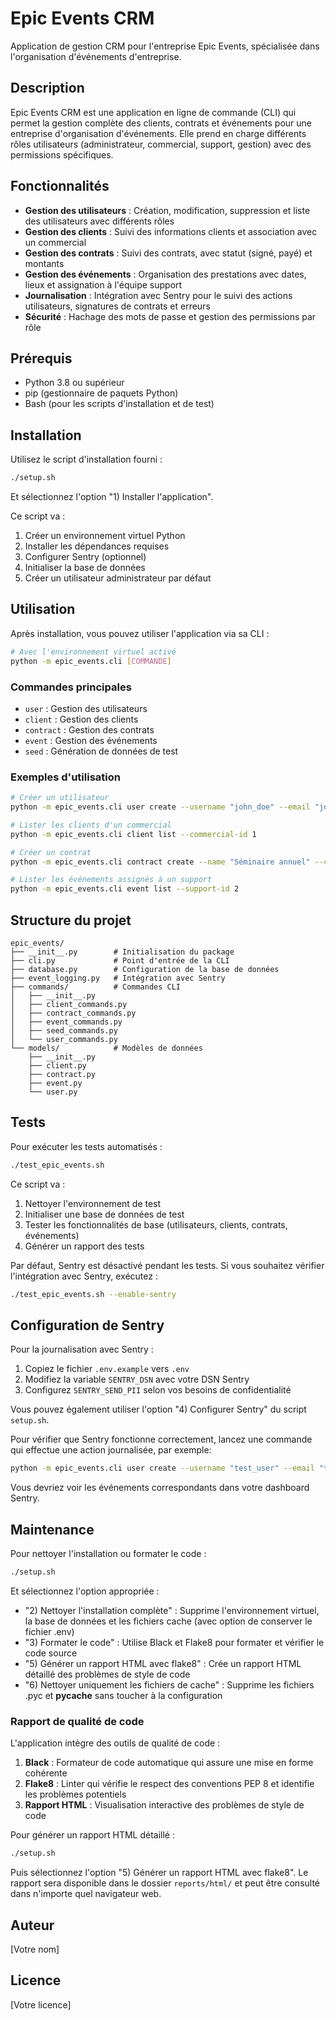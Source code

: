 # Epic Events CRM

Application de gestion CRM pour l'entreprise Epic Events, spécialisée dans l'organisation d'événements d'entreprise.

## Description

Epic Events CRM est une application en ligne de commande (CLI) qui permet la gestion complète des clients, contrats et événements pour une entreprise d'organisation d'événements. Elle prend en charge différents rôles utilisateurs (administrateur, commercial, support, gestion) avec des permissions spécifiques.

## Fonctionnalités

- **Gestion des utilisateurs** : Création, modification, suppression et liste des utilisateurs avec différents rôles
- **Gestion des clients** : Suivi des informations clients et association avec un commercial
- **Gestion des contrats** : Suivi des contrats, avec statut (signé, payé) et montants
- **Gestion des événements** : Organisation des prestations avec dates, lieux et assignation à l'équipe support
- **Journalisation** : Intégration avec Sentry pour le suivi des actions utilisateurs, signatures de contrats et erreurs
- **Sécurité** : Hachage des mots de passe et gestion des permissions par rôle

## Prérequis

- Python 3.8 ou supérieur
- pip (gestionnaire de paquets Python)
- Bash (pour les scripts d'installation et de test)

## Installation

Utilisez le script d'installation fourni :

```bash
./setup.sh
```

Et sélectionnez l'option "1) Installer l'application".

Ce script va :
1. Créer un environnement virtuel Python
2. Installer les dépendances requises
3. Configurer Sentry (optionnel)
4. Initialiser la base de données
5. Créer un utilisateur administrateur par défaut

## Utilisation

Après installation, vous pouvez utiliser l'application via sa CLI :

```bash
# Avec l'environnement virtuel activé
python -m epic_events.cli [COMMANDE]
```

### Commandes principales

- `user` : Gestion des utilisateurs
- `client` : Gestion des clients
- `contract` : Gestion des contrats
- `event` : Gestion des événements
- `seed` : Génération de données de test

### Exemples d'utilisation

```bash
# Créer un utilisateur
python -m epic_events.cli user create --username "john_doe" --email "john@example.com" --password "secure_password" --first-name "John" --last-name "Doe" --role "commercial"

# Lister les clients d'un commercial
python -m epic_events.cli client list --commercial-id 1

# Créer un contrat
python -m epic_events.cli contract create --name "Séminaire annuel" --client-id 1 --total-amount 5000 --is-signed

# Lister les événements assignés à un support
python -m epic_events.cli event list --support-id 2
```

## Structure du projet

```
epic_events/
├── __init__.py        # Initialisation du package
├── cli.py             # Point d'entrée de la CLI
├── database.py        # Configuration de la base de données
├── event_logging.py   # Intégration avec Sentry
├── commands/          # Commandes CLI
│   ├── __init__.py
│   ├── client_commands.py
│   ├── contract_commands.py
│   ├── event_commands.py
│   ├── seed_commands.py
│   └── user_commands.py
└── models/            # Modèles de données
    ├── __init__.py
    ├── client.py
    ├── contract.py
    ├── event.py
    └── user.py
```

## Tests

Pour exécuter les tests automatisés :

```bash
./test_epic_events.sh
```

Ce script va :
1. Nettoyer l'environnement de test
2. Initialiser une base de données de test
3. Tester les fonctionnalités de base (utilisateurs, clients, contrats, événements)
4. Générer un rapport des tests

Par défaut, Sentry est désactivé pendant les tests. Si vous souhaitez vérifier l'intégration avec Sentry, exécutez :

```bash
./test_epic_events.sh --enable-sentry
```

## Configuration de Sentry

Pour la journalisation avec Sentry :

1. Copiez le fichier `.env.example` vers `.env`
2. Modifiez la variable `SENTRY_DSN` avec votre DSN Sentry
3. Configurez `SENTRY_SEND_PII` selon vos besoins de confidentialité

Vous pouvez également utiliser l'option "4) Configurer Sentry" du script `setup.sh`.

Pour vérifier que Sentry fonctionne correctement, lancez une commande qui effectue une action journalisée, par exemple:

```bash
python -m epic_events.cli user create --username "test_user" --email "test@example.com" --password "password123" --first-name "Test" --last-name "User" --role "commercial"
```

Vous devriez voir les événements correspondants dans votre dashboard Sentry.

## Maintenance

Pour nettoyer l'installation ou formater le code :

```bash
./setup.sh
```

Et sélectionnez l'option appropriée :
- "2) Nettoyer l'installation complète" : Supprime l'environnement virtuel, la base de données et les fichiers cache (avec option de conserver le fichier .env)
- "3) Formater le code" : Utilise Black et Flake8 pour formater et vérifier le code source
- "5) Générer un rapport HTML avec flake8" : Crée un rapport HTML détaillé des problèmes de style de code
- "6) Nettoyer uniquement les fichiers de cache" : Supprime les fichiers .pyc et __pycache__ sans toucher à la configuration

### Rapport de qualité de code

L'application intègre des outils de qualité de code :

1. **Black** : Formateur de code automatique qui assure une mise en forme cohérente
2. **Flake8** : Linter qui vérifie le respect des conventions PEP 8 et identifie les problèmes potentiels
3. **Rapport HTML** : Visualisation interactive des problèmes de style de code

Pour générer un rapport HTML détaillé :
```bash
./setup.sh
```
Puis sélectionnez l'option "5) Générer un rapport HTML avec flake8". Le rapport sera disponible dans le dossier `reports/html/` et peut être consulté dans n'importe quel navigateur web.

## Auteur

[Votre nom]

## Licence

[Votre licence] 